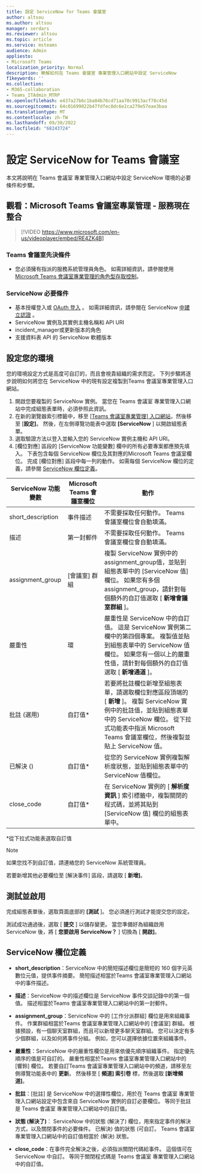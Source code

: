 ```yaml
---
title: 設定 ServiceNow for Teams 會議室
author: altsou
ms.author: altsou
manager: serdars
ms.reviewer: altsou
ms.topic: article
ms.service: msteams
audience: Admin
appliesto:
- Microsoft Teams
localization_priority: Normal
description: 瞭解如何在 Teams 會議室 專業管理入口網站中設定 ServiceNow
f1keywords: ''
ms.collection:
- M365-collaboration
- Teams_ITAdmin_MTRP
ms.openlocfilehash: e437a27b6c1ba04b76cd71aa70c9913acf78c45d
ms.sourcegitcommit: 64c01699022b47fdfec8dc6e2ca279e57eae3baa
ms.translationtype: MT
ms.contentlocale: zh-TW
ms.lasthandoff: 09/30/2022
ms.locfileid: "68243724"
---
```

# <a name="configure-servicenow-for-teams-rooms"></a>設定 ServiceNow for Teams 會議室

本文將說明在 Teams 會議室 專業管理入口網站中設定 ServiceNow 環境的必要條件和步驟。

## <a name="watch-microsoft-teams-rooms-pro-management--service-now-integration"></a>觀看：Microsoft Teams 會議室專業管理 - 服務現在整合

> [!VIDEO https://www.microsoft.com/en-us/videoplayer/embed/RE4ZK4B]


### <a name="teams-rooms-prerequisites"></a>Teams 會議室先決條件

- 您必須擁有指派的服務系統管理員角色。 如需詳細資訊，請參閱使用[Microsoft Teams 會議室專業管理的角色型存取控制](microsoft-teams-rooms-premium-rbac.md)。

### <a name="servicenow-prerequisites"></a>ServiceNow 必要條件

- 基本授權登入或 [OAuth 登入](https://docs.servicenow.com/bundle/rome-platform-administration/page/administer/security/concept/c_OAuthApplications.html) 。 如需詳細資訊，請參閱在 ServiceNow [中建立認證](https://developer.servicenow.com/dev.do#!/learn/learning-plans/rome/servicenow_application_developer/app_store_learnv2_rest_rome_creating_credentials) 。
- ServiceNow 實例及其實例主機名稱和 API URI
- incident_manager或更新版本的角色
- 支援資料表 API 的 ServiceNow 軟體版本

## <a name="configure-your-environment"></a>設定您的環境

您的環境設定方式是高度可自訂的，而且會視貴組織的需求而定。 下列步驟將逐步說明如何將您在 ServiceNow 中的現有設定複製到Teams 會議室專業管理入口網站。

1. 開啟您要複製的 ServiceNow 實例。 當您在 Teams 會議室 專業管理入口網站中完成組態表單時，必須參照此資訊。
2. 在新的瀏覽器索引標籤中，移至 [[Teams 會議室專業管理] 入口網站](https://portal.rooms.microsoft.com/)，然後移至 [**設定]**。 然後，在左側導覽功能表中選取 **[ServiceNow** ] 以開啟組態表單。
3. 選取驗證方法以登入並輸入您的 ServiceNow 實例主機和 API URI。
4. [欄位對應] 區段的 [ServiceNow 功能變數] 欄中的所有必要專案都應預先填入。 下表包含每個 ServiceNow 欄位及其對應的Microsoft Teams 會議室欄位。 完成 [欄位對應] 區段中每一列的動作。 如需每個 ServiceNow 欄位的定義，請參閱 [ServiceNow 欄位定義](#servicenow-field-definitions)。

| ServiceNow 功能變數 | Microsoft Teams 會議室欄位 | 動作 |
| --- | --- | --- |
| short_description | 事件描述 | 不需要採取任何動作。 Teams 會議室欄位會自動填滿。 |
| 描述 | 第一封郵件 | 不需要採取任何動作。 Teams 會議室欄位會自動填滿。 |
| assignment_group | [會議室] 群組 | 複製 ServiceNow 實例中的assignment_group值，並貼到組態表單中的 [ServiceNow 值] 欄位。 如果您有多個assignment_group，請針對每個額外的自訂值選取 [ **新增會議室群組** ]。 |
| 嚴重性 | 環 | 嚴重性是 ServiceNow 中的自訂值。 這是 ServiceNow 實例第二欄中的第四個專案。 複製值並貼到組態表單中的 ServiceNow 值欄位。 如果您有一個以上的嚴重性值，請針對每個額外的自訂值選取 [ **新增通道** ]。 |
| 批註 (選用)  | 自訂值* | 若要將批註欄位新增至組態表單，請選取欄位對應區段頂端的 [ **新增** ]。 複製 ServiceNow 實例中的批註值，並貼到組態表單中的 ServiceNow 欄位。 從下拉式功能表中指派 Microsoft Teams 會議室欄位，然後複製並貼上 ServiceNow 值。 |
| 已解決 ()  | 自訂值* | 從您的 ServiceNow 實例複製解析度狀態，並貼到組態表單中的 ServiceNow 值欄位。 |
| close_code | 自訂值* | 在 ServiceNow 實例的 [ **解析度資訊** ] 索引標籤中，複製關閉的程式碼，並將其貼到 [ServiceNow 值] 欄位的組態表單中。 |

*從下拉式功能表選取自訂值

>[!NOTE]
>如果您找不到自訂值，請連絡您的 ServiceNow 系統管理員。

若要新增其他必要欄位至 [解決事件] 區段，請選取 [ **新增]**。

## <a name="test-and-enable"></a>測試並啟用

完成組態表單後，選取頁面底部的 **[測試** ]。 您必須進行測試才能提交您的設定。

測試成功通過後，選取 [ **提交** ] 以儲存變更。 當您準備好為組織啟用 ServiceNow 後，將 [ **您要啟用 ServiceNow？** ] 切換為 [ **開啟]**。

## <a name="servicenow-field-definitions"></a>ServiceNow 欄位定義

- **short_description**：ServiceNow 中的簡短描述欄位是簡短的 160 個字元英數位元值，提供事件摘要。 簡短描述相當於Teams 會議室專業管理入口網站中的事件描述。

- **描述**：ServiceNow 中的描述欄位是 ServiceNow 事件交談記錄中的第一個值。 描述相當於Teams 會議室專業管理入口網站中的第一封郵件。

- **assignment_group**：ServiceNow 中的 [工作分派群組] 欄位是用來組織事件。 作業群組相當於Teams 會議室專業管理入口網站中的 [會議室] 群組。 根據預設，有一個聊天室群組，而且可以新增更多聊天室群組。 您可以決定有多少個群組，以及如何將事件分組。 例如，您可以選擇依據位置來組織事件。

- **嚴重性**：ServiceNow 中的嚴重性欄位是用來依優先順序組織事件。 指定優先順序的值是可自訂的。 嚴重性相當於Teams 會議室專業管理入口網站中的 [響鈴] 欄位。 若要自訂Teams 會議室專業管理入口網站中的頻道，請移至左側導覽功能表中的 **更新**。 然後移至 [ **頻道] 索引卷** 標，然後選取 **[新增頻道]**。

- **批註**：[批註] 是 ServiceNow 中的選擇性欄位，用於在 Teams 會議室 專業管理入口網站設定中包含來自 ServiceNow 實例的自訂必要欄位。 等同于批註是 Teams 會議室 專業管理入口網站中的自訂值。

- **狀態 (解決了)**： ServiceNow 中的狀態 (解決了) 欄位，用來指定事件的解決方式，以及關閉事件的必要條件。 已解決) 值的狀態 (可自訂。 Teams 會議室專業管理入口網站中的自訂值相當於 (解決) 狀態。

- **close_code**：在事件完全解決之後，必須指派關閉代碼給事件。 這個值可在 ServiceNow 中自訂。 等同于關閉程式碼是 Teams 會議室 專業管理入口網站中的自訂值。
